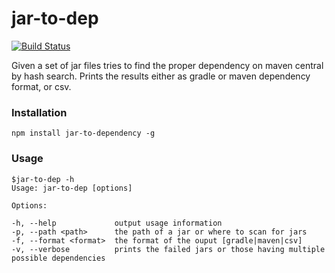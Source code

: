 # jar-to-dep
[![Build Status](https://travis-ci.org/EzequielB/jar-to-dep.svg?branch=master)](https://travis-ci.org/EzequielB/jar-to-dep)

Given a set of jar files tries to find the proper dependency on maven central by hash search. Prints the results either as gradle or maven dependency format, or csv.

### Installation
```npm install jar-to-dependency -g```

### Usage
```
$jar-to-dep -h
Usage: jar-to-dep [options]

Options:

-h, --help             output usage information
-p, --path <path>      the path of a jar or where to scan for jars
-f, --format <format>  the format of the ouput [gradle|maven|csv]
-v, --verbose          prints the failed jars or those having multiple possible dependencies
```
